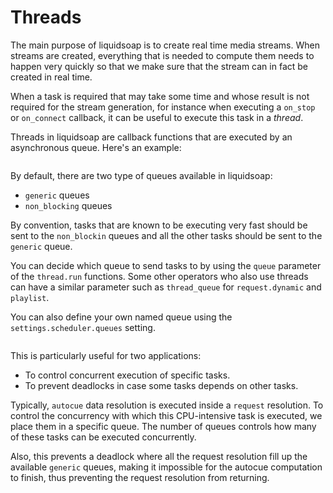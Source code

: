 # Threads

The main purpose of liquidsoap is to create real time media streams. When streams are created, everything that
is needed to compute them needs to happen very quickly so that we make sure that the stream can in fact
be created in real time.

When a task is required that may take some time and whose result is not required for the stream generation,
for instance when executing a `on_stop` or `on_connect` callback, it can be useful to execute this task in a _thread_.

Threads in liquidsoap are callback functions that are executed by an asynchronous queue. Here's an example:

```{.liquidsoap include="task-example.liq"}

```

By default, there are two type of queues available in liquidsoap:

- `generic` queues
- `non_blocking` queues

By convention, tasks that are known to be executing very fast should be sent to the
`non_blockin` queues and all the other tasks should be sent to the `generic` queue.

You can decide which queue to send tasks to by using the `queue` parameter of the
`thread.run` functions. Some other operators who also use threads can have a similar
parameter such as `thread_queue` for `request.dynamic` and `playlist`.

You can also define your own named queue using the `settings.scheduler.queues` setting.

```{.liquidsoap include="task-with-queue.liq"}

```

This is particularly useful for two applications:

- To control concurrent execution of specific tasks.
- To prevent deadlocks in case some tasks depends on other tasks.

Typically, `autocue` data resolution is executed inside a `request` resolution. To
control the concurrency with which this CPU-intensive task is executed, we place them
in a specific queue. The number of queues controls how many of these tasks can be executed
concurrently.

Also, this prevents a deadlock where all the request resolution fill up the available
`generic` queues, making it impossible for the autocue computation to finish, thus preventing
the request resolution from returning.
